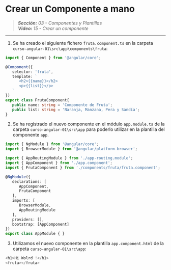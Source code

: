 # Crear un Componente a mano
 
> _**Sección:** 03 - Componentes y Plantillas_  
> _**Video:** 15 - Crear un componente_  

---

1. Se ha creado el siguiente fichero `fruta.component.ts` en la carpeta `curso-angular-01\src\app\components\fruta`:

```typescript
import { Component } from '@angular/core';

@Component({
   selector: 'fruta',
   template: `
      <h2>{{name}}</h2>
      <p>{{list}}</p>
   `
})
export class FrutaComponent{
   public name: string = 'Componente de Fruta';
   public list: string = 'Naranja, Manzana, Pera y Sandía';
}
```

2. Se ha registrado el nuevo componente en el módulo `app.module.ts` de la carpeta `curso-angular-01\src\app` para poderlo utilizar en la plantilla del componente `app`.

```typescript
import { NgModule } from '@angular/core';
import { BrowserModule } from '@angular/platform-browser';

import { AppRoutingModule } from './app-routing.module';
import { AppComponent } from './app.component';
import { FrutaComponent } from './components/fruta/fruta.component';

@NgModule({
   declarations: [
      AppComponent,
      FrutaComponent
   ],
   imports: [
      BrowserModule,
      AppRoutingModule
   ],
   providers: [],
   bootstrap: [AppComponent]
})
export class AppModule { }
```

3. Utilizamos el nuevo componente en la plantilla `app.component.html` de la carpeta `curso-angular-01\src\app`:

```typescript
<h1>Hi Wolrd !</h1>
<fruta></fruta>
```
